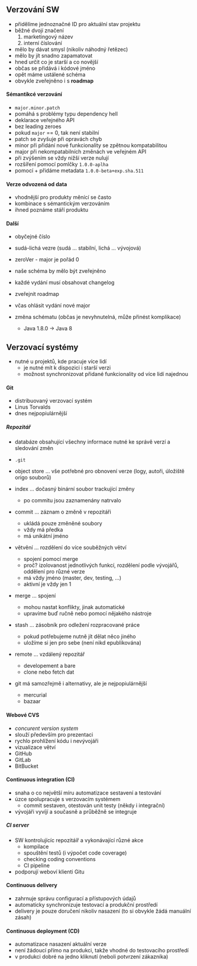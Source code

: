 ## Verzování SW
- přidělíme jednoznačné ID pro aktuální stav projektu
- běžné dvojí značení
	1) marketingový název
	2) interní číslování
- mělo by dávat smysl (nikoliv náhodný řetězec)
- mělo by jít snadno zapamatovat
- hned určit co je starší a co novější
- občas se přidává i kódové jméno
- opět máme ustálené schéma
- obvykle zveřejněno i s **roadmap**
#### Sémantikcé verzování
- `major.minor.patch`
- pomáhá s problémy typu dependency hell
- deklarace veřejného API
- bez leading zeroes
- pokud `major` == 0, tak není stabilní
- patch se zvyšuje při opravách chyb
- minor při přidání nové funkcionality se zpětnou kompatabilitou
- major při nekompatabilních změnách ve veřejném API
- při zvýšením se vždy nižší verze nulují
- rozšíření pomocí pomlčky `1.0.0-aplha`
- pomocí + přidáme metadata `1.0.0-beta+exp.sha.511`
#### Verze odvozená od data
- vhodnější pro produkty měnící se často
- kombinace s sémantickým verzováním
- ihned poznáme stáří produktu
#### Další
- obyčejné číslo
- sudá-lichá vezre (sudá ... stabilní, lichá ... vývojová)
- zeroVer - major je pořád 0

- naše schéma by mělo být zveřejněno
- každé vydání musí obsahovat changelog
- zveřejnit roadmap
- včas ohlásit vydání nové major
- změna schématu (občas je nevyhnutelná, může přinést komplikace)
	- Java 1.8.0 -> Java 8
## Verzovací systémy
- nutné u projektů, kde pracuje více lidí
	- je nutné mít k dispozici i starší verzi
	- možnost synchronizovat přidané funkcionality od více lidí najednou
#### Git
- distribuovaný verzovací systém
- Linus Torvalds
- dnes nejpopiulárnější
##### Repozitář
- databáze obsahující všechny informace nutné ke správě verzí a sledování změn
- `.git`
- object store ... vše potřebné pro obnovení verze (logy, autoři, úložiště origo souborů)
- index ... dočasný binární soubor trackující změny
	- po commitu jsou zaznamenány natrvalo
- commit ... záznam o změně v repozitáři
	- ukládá pouze změněné soubory
	- vždy má předka
	- má unikátní jméno
- větvění ... rozdělení do více souběžných větví
	- spojení pomocí merge
	- proč? izolovanost jednotlivých funkcí, rozdělení podle vývojářů, oddělení pro různé verze
	- má vždy jméno (master, dev, testing, ...)
	- aktivní je vždy jen 1
- merge ... spojení
	- mohou nastat konflikty, jinak automatické
	- upravíme buď ručně nebo pomocí nějakého nástroje
- stash ... zásobník pro odležení rozpracované práce
	- pokud potřebujeme nutně jít dělat něco jiného
	- uložíme si jen pro sebe (není nikd epublikována)
- remote ... vzdálený repozitář
	- developement a bare
	- clone nebo fetch dat

- git má samozřejmě i alternativy, ale je nejpopiulárnější
	- mercurial
	- bazaar
#### Webové CVS
- *concurent version system*
- slouží především pro prezentaci
- rychlo prohlížení kódu i nevývojáři
- vizualizace větví
- GitHub
- GitLab
- BitBucket
#### Continuous integration (CI)
- snaha o co největší míru automatizace sestavení a testování
- úzce spolupracuje s verzovacím systémem
	- commit sestaven, otestován unit testy (někdy i integrační)
- vývojáři vyvíjí a současně a průběžně se integruje
##### CI server
- SW kontrolujícíc repozitáíř a vykonávající různé akce
	- kompilace
	- spouštění testů (i výpočet code coverage)
	- checking coding conventions
	- CI pipeline
- podporují weboví klienti Gitu
#### Continuous delivery
- zahrnuje správu configurací a přístupových údajů
- automaticky synchronizuje testovací a produkční prostředí
- delivery je pouze doručení nikoliv nasazení (to si obvykle žádá manuální zásah)
#### Continuous deployment (CD)
- automatizace nasazení aktuální verze
- není žádoucí přímo na produkci, takže vhodné do testovacího prostředí
- v produkci dobré na jedno kliknutí (neboli potvrzení zákazníka)